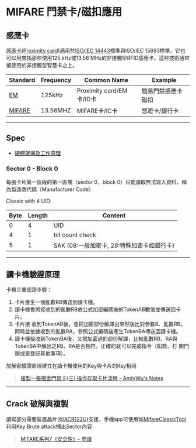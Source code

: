 # MIFARE 門禁卡/磁扣應用

## 感應卡

[感應卡(Proximity card)](https://zh.wikipedia.org/zh-tw/%E6%84%9F%E5%BA%94%E5%8D%A1)適用於[ISO/IEC 14443](https://zh.wikipedia.org/zh-tw/ISO/IEC_14443)標準與ISO/IEC 15693標準。它也可以用來指那些使用125 kHz或13.56 MHz的非接觸型RFID感應卡，這些技術通常被使用於非接觸型智慧卡之上。

|Standard|Frequency|Common Name|Example|
|---|---|---|---|
|[EM](https://en.wikipedia.org/wiki/EM_Microelectronic)|125kHz|Proximity card/EM卡/ID卡|簡易門禁感應卡磁扣|
|[MIFARE](https://zh.wikipedia.org/wiki/MIFARE)|13.56MHZ|MIFARE卡/IC卡|悠遊卡/銀行卡|

---

## Spec

- [硬體架構及工作原理](https://zh.wikipedia.org/wiki/MIFARE#%E7%A1%AC%E9%AB%94%E6%9E%B6%E6%A7%8B%E5%8F%8A%E5%B7%A5%E4%BD%9C%E5%8E%9F%E7%90%86)

### Sector 0 - Block 0

每張卡片第一區段的第一區塊（sector 0，block 0）只能讀取無法寫入資料，稱為製造商代碼（Manufacturer Code）

Classic with 4 UID:

|Byte|Length|Content|
|---|---|---|
|0|4|UID|
|4|1|bit count check|
|5|1|SAK (08:一般加密卡, 28:特殊加密卡如銀行卡)|

---

## 讀卡機驗證原理

卡機三重認證步驟：
1. 卡片產生一個亂數RB傳送到讀卡機。
2. 讀卡機會將接收到的亂數RB依公式加密編碼後的TokenAB數值並傳送回卡片。
3. 卡片接 收到TokenAB後，會把加密部份解譯出來然後比對參數B、亂數RB。同時並依據收到的亂數RA，參照公式編碼後產生TokenBA傳送回讀卡機。
4. 讀卡機接收到TokenBA後，又把加密過的部份解譯，比較亂數RB，RA與TokenBA中解出之RB、RA是否相符，正確的就可以完成指令（扣款、打 開門鎖或是登記其他事項）。

加解密驗證原理建立在讀卡機使用的Key與卡片的Key相同

> [複製一張宿舍門禁卡(三) 操作存取卡片流程 - AndyWu's Notes](https://notes.andywu.tw/2018/%E8%A4%87%E8%A3%BD%E4%B8%80%E5%BC%B5%E5%AE%BF%E8%88%8D%E9%96%80%E7%A6%81%E5%8D%A1%E4%B8%89-%E6%93%8D%E4%BD%9C%E5%AD%98%E5%8F%96%E5%8D%A1%E7%89%87%E6%B5%81%E7%A8%8B/)

---

## Crack 破解與複製

讀寫部分需要裝置晶片(如[ACR122U](https://wiki.archlinux.org/title/Touchatag_RFID_Reader))支援，手機app可使用如[MifareClassicTool](https://github.com/ikarus23/MifareClassicTool)利用Key Brute attack掃出Sector內容

> [MIFARE系列7《安全性》- 壹讀](https://read01.com/J06JPK.html#.Y5VYxXZBybg)
